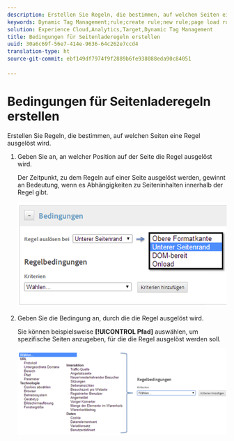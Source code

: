 ```yaml
---
description: Erstellen Sie Regeln, die bestimmen, auf welchen Seiten eine Regel ausgelöst wird.
keywords: Dynamic Tag Management;rule;create rule;new rule;page load rule
solution: Experience Cloud,Analytics,Target,Dynamic Tag Management
title: Bedingungen für Seitenladeregeln erstellen
uuid: 30a6c69f-56e7-414e-9636-64c262e7ccd4
translation-type: ht
source-git-commit: ebf149df7974f9f2889b6fe938088eda90c84051

---
```



# Bedingungen für Seitenladeregeln erstellen

Erstellen Sie Regeln, die bestimmen, auf welchen Seiten eine Regel ausgelöst wird.

1. Geben Sie an, an welcher Position auf der Seite die Regel ausgelöst wird.

   Der Zeitpunkt, zu dem Regeln auf einer Seite ausgelöst werden, gewinnt an Bedeutung, wenn es Abhängigkeiten zu Seiteninhalten innerhalb der Regel gibt.

   ![](assets/conditions-page-load-rules1.png)

1. Geben Sie die Bedingung an, durch die die Regel ausgelöst wird.

   Sie können beispielsweise **[!UICONTROL Pfad]** auswählen, um spezifische Seiten anzugeben, für die die Regel ausgelöst werden soll.

   ![](assets/conditions-page-load-rules2.png)

